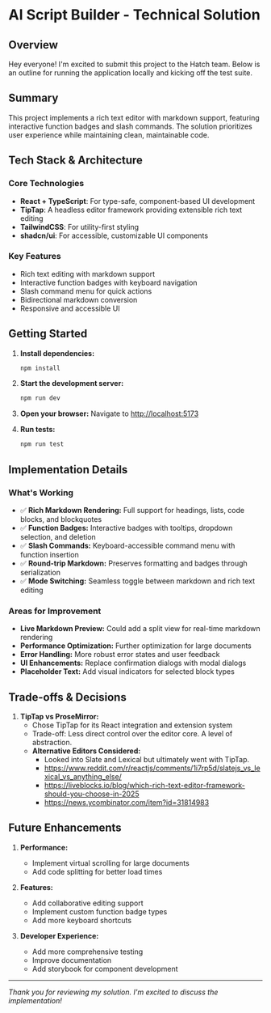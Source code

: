 # AI Script Builder - Technical Solution

## Overview
Hey everyone! I'm excited to submit this project to the Hatch team. 
Below is an outline for running the application locally and kicking off the test suite.


## Summary
This project implements a rich text editor with markdown support, featuring interactive function badges and slash commands. The solution prioritizes user experience while maintaining clean, maintainable code.

## Tech Stack & Architecture

### Core Technologies
- **React + TypeScript**: For type-safe, component-based UI development
- **TipTap**: A headless editor framework providing extensible rich text editing
- **TailwindCSS**: For utility-first styling
- **shadcn/ui**: For accessible, customizable UI components

### Key Features
- Rich text editing with markdown support
- Interactive function badges with keyboard navigation
- Slash command menu for quick actions
- Bidirectional markdown conversion
- Responsive and accessible UI

## Getting Started

1. **Install dependencies:**
   ```sh
   npm install
   ```

2. **Start the development server:**
   ```sh
   npm run dev
   ```

3. **Open your browser:**
   Navigate to [http://localhost:5173](http://localhost:5173)

4. **Run tests:** 
   ```sh
   npm run test
   ```

## Implementation Details

### What's Working
- ✅ **Rich Markdown Rendering:** Full support for headings, lists, code blocks, and blockquotes
- ✅ **Function Badges:** Interactive badges with tooltips, dropdown selection, and deletion
- ✅ **Slash Commands:** Keyboard-accessible command menu with function insertion
- ✅ **Round-trip Markdown:** Preserves formatting and badges through serialization
- ✅ **Mode Switching:** Seamless toggle between markdown and rich text editing

### Areas for Improvement
- **Live Markdown Preview:** Could add a split view for real-time markdown rendering
- **Performance Optimization:** Further optimization for large documents
- **Error Handling:** More robust error states and user feedback
- **UI Enhancements:** Replace confirmation dialogs with modal dialogs
- **Placeholder Text:** Add visual indicators for selected block types

## Trade-offs & Decisions

1. **TipTap vs ProseMirror:**
   - Chose TipTap for its React integration and extension system
   - Trade-off: Less direct control over the editor core. A level of abstraction. 
   - **Alternative Editors Considered:**
      - Looked into Slate and Lexical but ultimately went with TipTap.
      - https://www.reddit.com/r/reactjs/comments/1i7rp5d/slatejs_vs_lexical_vs_anything_else/
      - https://liveblocks.io/blog/which-rich-text-editor-framework-should-you-choose-in-2025
      - https://news.ycombinator.com/item?id=31814983

## Future Enhancements

1. **Performance:**
   - Implement virtual scrolling for large documents
   - Add code splitting for better load times

2. **Features:**
   - Add collaborative editing support
   - Implement custom function badge types
   - Add more keyboard shortcuts

3. **Developer Experience:**
   - Add more comprehensive testing
   - Improve documentation
   - Add storybook for component development

---

*Thank you for reviewing my solution. I'm excited to discuss the implementation!* 
